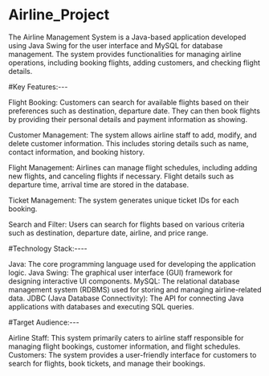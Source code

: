 # Airline_Project
The Airline Management System is a Java-based application developed using Java Swing for the user interface and MySQL for database management. The system provides functionalities for managing airline operations, including booking flights, adding customers, and checking flight details. 

#Key Features:---

Flight Booking: Customers can search for available flights based on their preferences such as destination, departure date. They can then book flights by providing their personal details and payment information as showing.

Customer Management: The system allows airline staff to add, modify, and delete customer information. This includes storing details such as name, contact information, and booking history.

Flight Management: Airlines can manage flight schedules, including adding new flights, and canceling flights if necessary. Flight details such as departure time, arrival time are stored in the database.

Ticket Management: The system generates unique ticket IDs for each booking.

Search and Filter: Users can search for flights based on various criteria such as destination, departure date, airline, and price range. 


#Technology Stack:----

Java: The core programming language used for developing the application logic.
Java Swing: The graphical user interface (GUI) framework for designing interactive UI components.
MySQL: The relational database management system (RDBMS) used for storing and managing airline-related data.
JDBC (Java Database Connectivity): The API for connecting Java applications with databases and executing SQL queries.

#Target Audience:---

Airline Staff: This system primarily caters to airline staff responsible for managing flight bookings, customer information, and flight schedules.
Customers: The system provides a user-friendly interface for customers to search for flights, book tickets, and manage their bookings.
